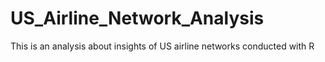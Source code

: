 # US_Airline_Network_Analysis
This is an analysis about insights of US airline networks conducted with R
